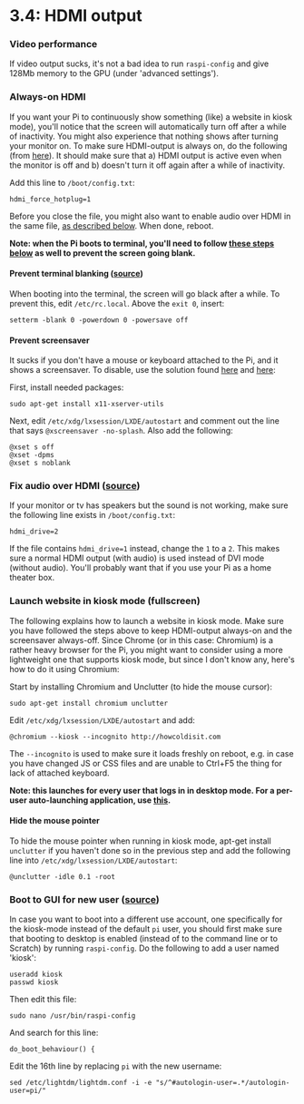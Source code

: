 3.4: HDMI output
===

### Video performance

If video output sucks, it's not a bad idea to run `raspi-config` and give 128Mb memory to the GPU (under 'advanced settings').


### Always-on HDMI

If you want your Pi to continuously show something (like) a website in kiosk mode), you'll notice that the screen will automatically turn off after a while of inactivity. You might also experience that nothing shows after turning your monitor on. To make sure HDMI-output is always on, do the following (from [here][always-on]). It should make sure that a) HDMI output is active even when the monitor is off and b) doesn't turn it off again after a while of inactivity.

Add this line to `/boot/config.txt`:

	hdmi_force_hotplug=1

Before you close the file, you might also want to enable audio over HDMI in the same file, [as described below][audio]. When done, reboot.

**Note: when the Pi boots to terminal, you'll need to follow [these steps below][terminal] as well to prevent the screen going blank.**

[always-on]: http://raspberrypi.stackexchange.com/a/2171
[audio]: #fix-audio-over-hdmi
[terminal]: #prevent-terminal-blanking

#### Prevent terminal blanking ([source][term-blank])

When booting into the terminal, the screen will go black after a while. To prevent this, edit `/etc/rc.local`. Above the `exit 0`, insert:

	setterm -blank 0 -powerdown 0 -powersave off

[term-blank]: http://www.raspberrypi.org/forums/viewtopic.php?f=29&t=43932


#### Prevent screensaver 

It sucks if you don't have a mouse or keyboard attached to the Pi, and it shows a screensaver. To disable, use the solution found [here][prevent-screensaver] and [here][x-power]: 

First, install needed packages:

	sudo apt-get install x11-xserver-utils

Next, edit `/etc/xdg/lxsession/LXDE/autostart` and comment out the line that says `@xscreensaver -no-splash`. Also add the following:

	@xset s off
	@xset -dpms
	@xset s noblank

[prevent-screensaver]: http://michaelteeuw.nl/post/83188136918/magic-mirror-part-v-installing-the-raspberry-pi
[x-power]: http://raspberrypi.stackexchange.com/a/753


### Fix audio over HDMI ([source][hdmi-audio])

If your monitor or tv has speakers but the sound is not working, make sure the following line exists in `/boot/config.txt`:

	hdmi_drive=2

If the file contains `hdmi_drive=1` instead, change the `1` to a `2`. This makes sure a normal HDMI output (with audio) is used instead of DVI mode (without audio). You'll probably want that if you use your Pi as a home theater box.

[hdmi-audio]: http://www.raspberrypi.org/forums/viewtopic.php?t=5062


### Launch website in kiosk mode (fullscreen)

The following explains how to launch a website in kiosk mode. Make sure you have followed the steps above to keep HDMI-output always-on and the screensaver always-off. Since Chrome (or in this case: Chromium) is a rather heavy browser for the Pi, you might want to consider using a more lightweight one that supports kiosk mode, but since I don't know any, here's how to do it using Chromium:

Start by installing Chromium and Unclutter (to hide the mouse cursor):

	sudo apt-get install chromium unclutter

Edit `/etc/xdg/lxsession/LXDE/autostart` and add:

	@chromium --kiosk --incognito http://howcoldisit.com

The `--incognito` is used to make sure it loads freshly on reboot, e.g. in case you have changed JS or CSS files and are unable to Ctrl+F5 the thing for lack of attached keyboard.

**Note: this launches for every user that logs in in desktop mode. For a per-user auto-launching application, use [this][peruser].**

[peruser]: http://askubuntu.com/a/159011

#### Hide the mouse pointer
To hide the mouse pointer when running in kiosk mode, apt-get install `unclutter` if you haven't done so in the previous step and add the following line into `/etc/xdg/lxsession/LXDE/autostart`:

	@unclutter -idle 0.1 -root


### Boot to GUI for new user ([source][boot-gui])

In case you want to boot into a different use account, one specifically for the kiosk-mode instead of the default `pi` user, you should first make sure that booting to desktop is enabled (instead of to the command line or to Scratch) by running `raspi-config`. Do the following to add a user named 'kiosk':

	useradd kiosk
	passwd kiosk

Then edit this file:

	sudo nano /usr/bin/raspi-config

And search for this line:

	do_boot_behaviour() {

Edit the 16th line by replacing `pi` with the new username:

	sed /etc/lightdm/lightdm.conf -i -e "s/^#autologin-user=.*/autologin-user=pi/"

[boot-gui]: http://raspberrypi.stackexchange.com/a/12545
